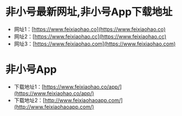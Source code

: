 # 非小号最新网址,非小号App下载地址
* 网址1：[https://www.feixiaohao.co](https://www.feixiaohao.co)
* 网址2：[https://www.feixiaohao.cc](https://www.feixiaohao.cc) 
* 网址3：[https://www.feixiaohao.com](https://www.feixiaohao.com)

# 非小号App
* 下载地址1：[https://www.feixiaohao.co/app/](https://www.feixiaohao.co/app/) 
* 下载地址2：[http://www.feixiaohaoapp.com/](http://www.feixiaohaoapp.com/) 
